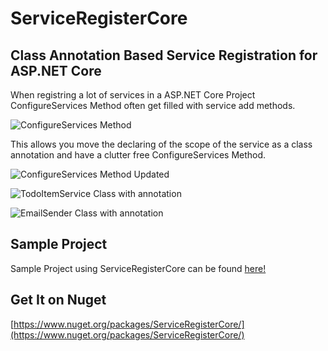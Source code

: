 # ServiceRegisterCore 
## Class Annotation Based Service Registration for ASP.NET Core

When registring a lot of services in a ASP.NET Core Project ConfigureServices Method often get filled with service add methods.

![ConfigureServices Method](https://raw.githubusercontent.com/Vake93/ASP.NET-Core-Simple-Service-Register/master/readme/ConfigureServices.PNG)
 
This allows you move the declaring of the scope of the service as a class annotation and have a clutter free ConfigureServices Method.

![ConfigureServices Method Updated](https://raw.githubusercontent.com/Vake93/ASP.NET-Core-Simple-Service-Register/master/readme/ConfigureServicesUpdate.PNG)

![TodoItemService Class with annotation](https://raw.githubusercontent.com/Vake93/ASP.NET-Core-Simple-Service-Register/master/readme/TodoItemService.PNG)

![EmailSender Class with annotation](https://raw.githubusercontent.com/Vake93/ASP.NET-Core-Simple-Service-Register/master/readme/EmailSender.PNG)


## Sample Project

Sample Project using ServiceRegisterCore can be found [here!](https://github.com/Vake93/little-aspnetcore-todo)

## Get It on Nuget

[https://www.nuget.org/packages/ServiceRegisterCore/](https://www.nuget.org/packages/ServiceRegisterCore/)
